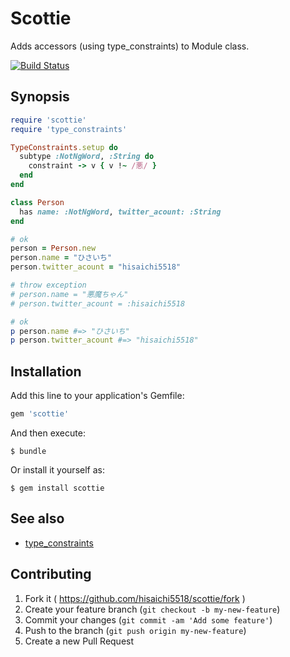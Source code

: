 # Scottie

Adds accessors (using type_constraints) to Module class.

[![Build Status](https://travis-ci.org/hisaichi5518/scottie.svg)](https://travis-ci.org/hisaichi5518/scottie)

## Synopsis

```ruby
require 'scottie'
require 'type_constraints'

TypeConstraints.setup do
  subtype :NotNgWord, :String do
    constraint -> v { v !~ /悪/ }
  end
end

class Person
  has name: :NotNgWord, twitter_acount: :String
end

# ok
person = Person.new
person.name = "ひさいち"
person.twitter_acount = "hisaichi5518"

# throw exception
# person.name = "悪魔ちゃん"
# person.twitter_acount = :hisaichi5518

# ok
p person.name #=> "ひさいち"
p person.twitter_acount #=> "hisaichi5518"
```

## Installation

Add this line to your application's Gemfile:

```ruby
gem 'scottie'
```

And then execute:

    $ bundle

Or install it yourself as:

    $ gem install scottie

## See also

- [type_constraints](https://github.com/hisaichi5518/type_constraints/)

## Contributing

1. Fork it ( https://github.com/hisaichi5518/scottie/fork )
2. Create your feature branch (`git checkout -b my-new-feature`)
3. Commit your changes (`git commit -am 'Add some feature'`)
4. Push to the branch (`git push origin my-new-feature`)
5. Create a new Pull Request
